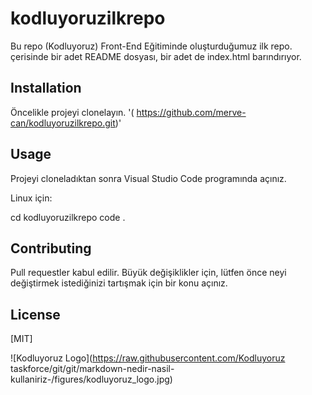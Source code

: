 # kodluyoruzilkrepo
Bu repo (Kodluyoruz) Front-End Eğitiminde oluşturduğumuz ilk repo. çerisinde bir adet README dosyası, bir adet de index.html barındırıyor.

## Installation
Öncelikle projeyi clonelayın. '( https://github.com/merve-can/kodluyoruzilkrepo.git)'

## Usage
Projeyi cloneladıktan sonra Visual Studio Code programında açınız.

Linux için:

cd kodluyoruzilkrepo
code .


## Contributing
Pull requestler kabul edilir. Büyük değişiklikler için, lütfen önce neyi değiştirmek istediğinizi tartışmak için bir konu açınız.

## License
[MIT]

![Kodluyoruz Logo](https://raw.githubusercontent.com/Kodluyoruz taskforce/git/git/markdown-nedir-nasil-kullaniriz-/figures/kodluyoruz_logo.jpg)